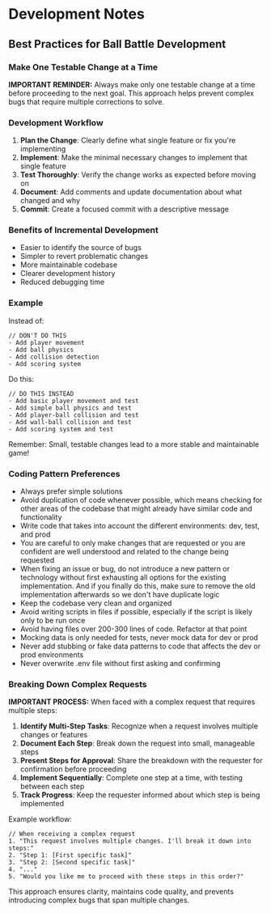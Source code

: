 # Development Notes

## Best Practices for Ball Battle Development

### Make One Testable Change at a Time

**IMPORTANT REMINDER:** Always make only one testable change at a time before proceeding to the next goal. This approach helps prevent complex bugs that require multiple corrections to solve.

### Development Workflow

1. **Plan the Change**: Clearly define what single feature or fix you're implementing
2. **Implement**: Make the minimal necessary changes to implement that single feature
3. **Test Thoroughly**: Verify the change works as expected before moving on
4. **Document**: Add comments and update documentation about what changed and why
5. **Commit**: Create a focused commit with a descriptive message

### Benefits of Incremental Development

- Easier to identify the source of bugs
- Simpler to revert problematic changes
- More maintainable codebase
- Clearer development history
- Reduced debugging time

### Example

Instead of:
```
// DON'T DO THIS
- Add player movement
- Add ball physics
- Add collision detection
- Add scoring system
```

Do this:
```
// DO THIS INSTEAD
- Add basic player movement and test
- Add simple ball physics and test
- Add player-ball collision and test
- Add wall-ball collision and test
- Add scoring system and test
```

Remember: Small, testable changes lead to a more stable and maintainable game!

### Coding Pattern Preferences

- Always prefer simple solutions
- Avoid duplication of code whenever possible, which means checking for other areas of the codebase that might already have similar code and functionality
- Write code that takes into account the different environments: dev, test, and prod
- You are careful to only make changes that are requested or you are confident are well understood and related to the change being requested
- When fixing an issue or bug, do not introduce a new pattern or technology without first exhausting all options for the existing implementation. And if you finally do this, make sure to remove the old implementation afterwards so we don't have duplicate logic
- Keep the codebase very clean and organized
- Avoid writing scripts in files if possible, especially if the script is likely only to be run once
- Avoid having files over 200-300 lines of code. Refactor at that point
- Mocking data is only needed for tests, never mock data for dev or prod
- Never add stubbing or fake data patterns to code that affects the dev or prod environments
- Never overwrite .env file without first asking and confirming

### Breaking Down Complex Requests

**IMPORTANT PROCESS:** When faced with a complex request that requires multiple steps:

1. **Identify Multi-Step Tasks**: Recognize when a request involves multiple changes or features
2. **Document Each Step**: Break down the request into small, manageable steps
3. **Present Steps for Approval**: Share the breakdown with the requester for confirmation before proceeding
4. **Implement Sequentially**: Complete one step at a time, with testing between each step
5. **Track Progress**: Keep the requester informed about which step is being implemented

Example workflow:
```
// When receiving a complex request
1. "This request involves multiple changes. I'll break it down into steps:"
2. "Step 1: [First specific task]"
3. "Step 2: [Second specific task]"
4. "..."
5. "Would you like me to proceed with these steps in this order?"
```

This approach ensures clarity, maintains code quality, and prevents introducing complex bugs that span multiple changes.